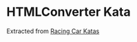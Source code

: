 HTMLConverter Kata
==================

Extracted from [Racing Car Katas](https://github.com/emilybache/Racing-Car-Katas)